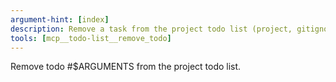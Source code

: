 ```yaml
---
argument-hint: [index]
description: Remove a task from the project todo list (project, gitignored)
tools: [mcp__todo-list__remove_todo]
---
```


Remove todo #$ARGUMENTS from the project todo list.
